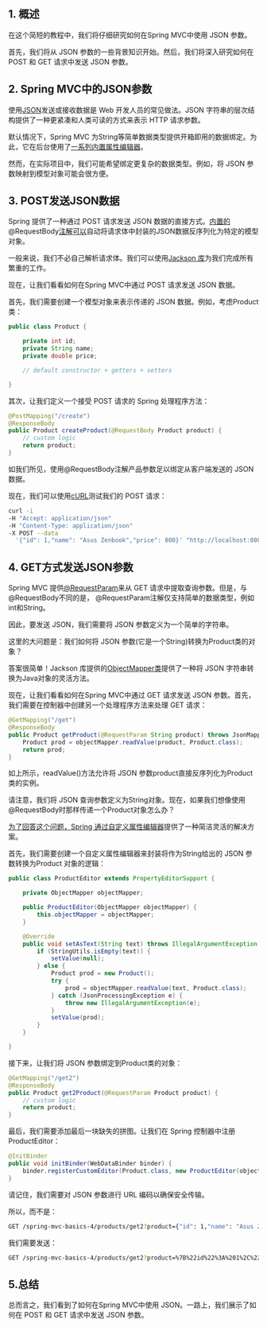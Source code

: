 ## 1. 概述

在这个简短的教程中，我们将仔细研究如何在Spring MVC中使用 JSON 参数。

首先，我们将从 JSON 参数的一些背景知识开始。然后，我们将深入研究如何在 POST 和 GET 请求中发送 JSON 参数。

## 2. Spring MVC中的JSON参数

使用[JSON](https://www.baeldung.com/java-org-json)发送或接收数据是 Web 开发人员的常见做法。JSON 字符串的层次结构提供了一种更紧凑和人类可读的方式来表示 HTTP 请求参数。

默认情况下，Spring MVC 为String等简单数据类型提供开箱即用的数据绑定。为此，它在后台使用了[一系列内置属性编辑器](https://docs.spring.io/spring/docs/current/javadoc-api/org/springframework/beans/propertyeditors/package-summary.html)。

然而，在实际项目中，我们可能希望绑定更复杂的数据类型。例如，将 JSON 参数映射到模型对象可能会很方便。

## 3. POST发送JSON数据

Spring 提供了一种通过 POST 请求发送 JSON 数据的直接方式。[内置的](https://www.baeldung.com/spring-request-response-body#@requestbody)@RequestBody[注解](https://www.baeldung.com/spring-request-response-body#@requestbody)[可以](https://www.baeldung.com/spring-request-response-body#@requestbody)自动将请求体中封装的JSON数据反序列化为特定的模型对象。

一般来说，我们不必自己解析请求体。我们可以使用[Jackson 库](https://www.baeldung.com/jackson)为我们完成所有繁重的工作。

现在，让我们看看如何在Spring MVC中通过 POST 请求发送 JSON 数据。

首先，我们需要创建一个模型对象来表示传递的 JSON 数据。例如，考虑Product类：

```java
public class Product {

    private int id;
    private String name;
    private double price;

    // default constructor + getters + setters

}
```

其次，让我们定义一个接受 POST 请求的 Spring 处理程序方法：

```java
@PostMapping("/create")
@ResponseBody
public Product createProduct(@RequestBody Product product) {
    // custom logic
    return product;
}
```

如我们所见，使用@RequestBody注解产品参数足以绑定从客户端发送的 JSON 数据。

现在，我们可以使用[cURL](https://www.baeldung.com/curl-rest)测试我们的 POST 请求：

```bash
curl -i 
-H "Accept: application/json" 
-H "Content-Type: application/json" 
-X POST --data 
  '{"id": 1,"name": "Asus Zenbook","price": 800}' "http://localhost:8080/spring-mvc-basics-4/products/create"
```

## 4. GET方式发送JSON参数

Spring MVC 提供[@RequestParam](https://www.baeldung.com/spring-request-param)来从 GET 请求中提取查询参数。但是，与@RequestBody不同的是， @RequestParam注解仅支持简单的数据类型，例如int和String。

因此，要发送 JSON，我们需要将 JSON 参数定义为一个简单的字符串。

这里的大问题是：我们如何将 JSON 参数(它是一个String)转换为Product类的对象？

答案很简单！Jackson 库提供的[ObjectMapper类](https://www.baeldung.com/jackson-object-mapper-tutorial)提供了一种将 JSON 字符串转换为Java对象的灵活方法。

现在，让我们看看如何在Spring MVC中通过 GET 请求发送 JSON 参数。首先，我们需要在控制器中创建另一个处理程序方法来处理 GET 请求：

```java
@GetMapping("/get")
@ResponseBody
public Product getProduct(@RequestParam String product) throws JsonMappingException, JsonProcessingException {
    Product prod = objectMapper.readValue(product, Product.class);
    return prod;
}
```

如上所示，readValue()方法允许将 JSON 参数product直接反序列化为Product类的实例。

请注意，我们将 JSON 查询参数定义为String对象。现在，如果我们想像使用@RequestBody时那样传递一个Product对象怎么办？

[为了回答这个问题，Spring 通过自定义属性编辑器](https://www.baeldung.com/spring-mvc-custom-property-editor)提供了一种简洁灵活的解决方案。

首先，我们需要创建一个自定义属性编辑器来封装将作为String给出的 JSON 参数转换为Product 对象的逻辑：

```java
public class ProductEditor extends PropertyEditorSupport {

    private ObjectMapper objectMapper;

    public ProductEditor(ObjectMapper objectMapper) {
        this.objectMapper = objectMapper;
    }

    @Override
    public void setAsText(String text) throws IllegalArgumentException {
        if (StringUtils.isEmpty(text)) {
            setValue(null);
        } else {
            Product prod = new Product();
            try {
                prod = objectMapper.readValue(text, Product.class);
            } catch (JsonProcessingException e) {
                throw new IllegalArgumentException(e);
            }
            setValue(prod);
        }
    }

}
```

接下来，让我们将 JSON 参数绑定到Product类的对象：

```java
@GetMapping("/get2")
@ResponseBody
public Product get2Product(@RequestParam Product product) {
    // custom logic
    return product;
}
```

最后，我们需要添加最后一块缺失的拼图。让我们在 Spring 控制器中注册ProductEditor：

```java
@InitBinder
public void initBinder(WebDataBinder binder) {
    binder.registerCustomEditor(Product.class, new ProductEditor(objectMapper));
}
```

请记住，我们需要对 JSON 参数进行 URL 编码以确保安全传输。

所以，而不是：

```bash
GET /spring-mvc-basics-4/products/get2?product={"id": 1,"name": "Asus Zenbook","price": 800}
```

我们需要发送：

```bash
GET /spring-mvc-basics-4/products/get2?product=%7B%22id%22%3A%201%2C%22name%22%3A%20%22Asus%20Zenbook%22%2C%22price%22%3A%20800%7D
```

## 5.总结

总而言之，我们看到了如何在Spring MVC中使用 JSON。一路上，我们展示了如何在 POST 和 GET 请求中发送 JSON 参数。